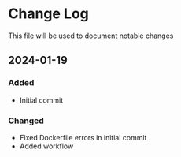 # Change Log
<!-- markdownlint-disable MD024 -->
<!-- markdownlint-disable MD033 -->
This file will be used to document notable changes

## 2024-01-19

### Added

- Initial commit

### Changed

- Fixed Dockerfile errors in initial commit
- Added workflow


